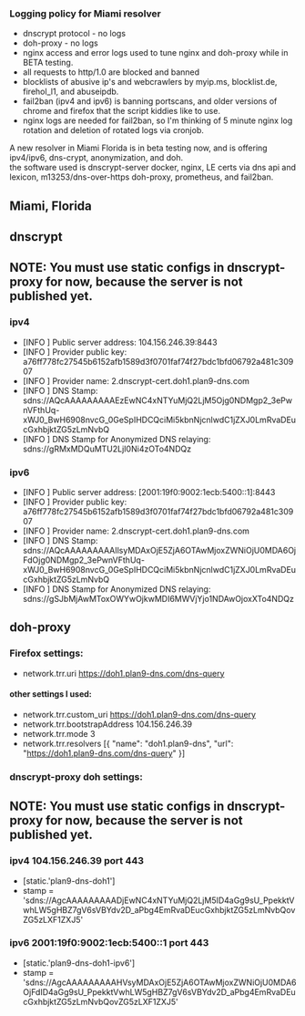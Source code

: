 ### Logging policy for Miami resolver
- dnscrypt protocol - no logs
- doh-proxy - no logs
- nginx access and error logs used to tune nginx and doh-proxy while in BETA testing.
- all requests to http/1.0 are blocked and banned
- blocklists of abusive ip's and webcrawlers by myip.ms, blocklist.de, firehol_l1, and abuseipdb. 
- fail2ban (ipv4 and ipv6) is banning portscans, and older versions of chrome and firefox that the script kiddies like to use.
- nginx logs are needed for fail2ban, so I'm thinking of 5 minute nginx log rotation and deletion of rotated logs via cronjob.

A new resolver in Miami Florida is in beta testing now, and is offering ipv4/ipv6, dns-crypt, anonymization, and doh. \
the software used is dnscrypt-server docker, nginx, LE certs via dns api and lexicon, m13253/dns-over-https doh-proxy, prometheus, and fail2ban.

## Miami, Florida
## dnscrypt
## NOTE: You must use static configs in dnscrypt-proxy for now, because the server is not published yet.
### ipv4
- [INFO ] Public server address: 104.156.246.39:8443
- [INFO ] Provider public key: a76ff778fc27545b6152afb1589d3f0701faf74f27bdc1bfd06792a481c30907
- [INFO ] Provider name: 2.dnscrypt-cert.doh1.plan9-dns.com
- [INFO ] DNS Stamp: sdns://AQcAAAAAAAAAEzEwNC4xNTYuMjQ2LjM5Ojg0NDMgp2_3ePwnVFthUq-xWJ0_BwH6908nvcG_0GeSpIHDCQciMi5kbnNjcnlwdC1jZXJ0LmRvaDEucGxhbjktZG5zLmNvbQ
- [INFO ] DNS Stamp for Anonymized DNS relaying: sdns://gRMxMDQuMTU2LjI0Ni4zOTo4NDQz
### ipv6
- [INFO ] Public server address: [2001:19f0:9002:1ecb:5400::1]:8443
- [INFO ] Provider public key: a76ff778fc27545b6152afb1589d3f0701faf74f27bdc1bfd06792a481c30907
- [INFO ] Provider name: 2.dnscrypt-cert.doh1.plan9-dns.com
- [INFO ] DNS Stamp: sdns://AQcAAAAAAAAAIlsyMDAxOjE5ZjA6OTAwMjoxZWNiOjU0MDA6OjFdOjg0NDMgp2_3ePwnVFthUq-xWJ0_BwH6908nvcG_0GeSpIHDCQciMi5kbnNjcnlwdC1jZXJ0LmRvaDEucGxhbjktZG5zLmNvbQ
- [INFO ] DNS Stamp for Anonymized DNS relaying: sdns://gSJbMjAwMToxOWYwOjkwMDI6MWVjYjo1NDAwOjoxXTo4NDQz

## doh-proxy
### Firefox settings:
- network.trr.uri	https://doh1.plan9-dns.com/dns-query
#### other settings I used:
- network.trr.custom_uri	https://doh1.plan9-dns.com/dns-query
- network.trr.bootstrapAddress	104.156.246.39
- network.trr.mode	3
- network.trr.resolvers	[{ "name": "doh1.plan9-dns", "url": "https://doh1.plan9-dns.com/dns-query" }]

### dnscrypt-proxy doh settings:
## NOTE: You must use static configs in dnscrypt-proxy for now, because the server is not published yet.
### ipv4 104.156.246.39 port 443
- [static.'plan9-dns-doh1']
- stamp = 'sdns://AgcAAAAAAAAADjEwNC4xNTYuMjQ2LjM5ID4aGg9sU_PpekktVwhLW5gHBZ7gV6sVBYdv2D_aPbg4EmRvaDEucGxhbjktZG5zLmNvbQovZG5zLXF1ZXJ5'
### ipv6 2001:19f0:9002:1ecb:5400::1 port 443
- [static.'plan9-dns-doh1-ipv6']
- stamp = 'sdns://AgcAAAAAAAAAHVsyMDAxOjE5ZjA6OTAwMjoxZWNiOjU0MDA6OjFdID4aGg9sU_PpekktVwhLW5gHBZ7gV6sVBYdv2D_aPbg4EmRvaDEucGxhbjktZG5zLmNvbQovZG5zLXF1ZXJ5'
